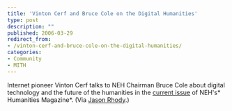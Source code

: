 ```yaml
---
title: 'Vinton Cerf and Bruce Cole on the Digital Humanities'
type: post
description: ""
published: 2006-03-29
redirect_from: 
- /vinton-cerf-and-bruce-cole-on-the-digital-humanities/
categories:
- Community
- MITH
---
```

Internet pioneer Vinton Cerf talks to NEH Chairman Bruce Cole about digital technology and the future of the humanities in the [current issue](http://www.neh.gov/news/humanities.html) of NEH's* Humanities Magazine*. (Via [Jason Rhody](http://misc.wordherders.net/archives/005652.html).)
